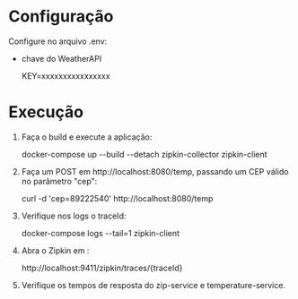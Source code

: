 # Configuração

Configure no arquivo .env:

- chave do WeatherAPI

    KEY=xxxxxxxxxxxxxxxx

# Execução

1. Faça o build e execute a aplicação:

    docker-compose up --build --detach zipkin-collector zipkin-client
    
2. Faça um POST em http://localhost:8080/temp, passando um CEP válido no parâmetro "cep":

    curl -d 'cep=89222540' http://localhost:8080/temp

3. Verifique nos logs o traceId:

    docker-compose logs --tail=1 zipkin-client

4. Abra o Zipkin em :

    http://localhost:9411/zipkin/traces/{traceId}

5. Verifique os tempos de resposta do zip-service e temperature-service.
